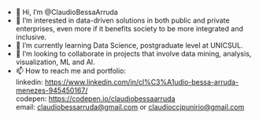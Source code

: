 - 👋 Hi, I’m @ClaudioBessaArruda
- 👀 I’m interested in data-driven solutions in both public and private enterprises, even more if it benefits society to be more integrated and inclusive. 
- 🌱 I’m currently learning Data Science, postgraduate level at UNICSUL.
- 💞️ I’m looking to collaborate in projects that involve data mining, analysis, visualization, ML and AI.
- 📫 How to reach me and portfolio:  
linkedin: https://www.linkedin.com/in/cl%C3%A1udio-bessa-arruda-menezes-945450167/  
codepen: https://codepen.io/claudiobessaarruda  
email: claudiobessarruda@gmail.com or
       claudioccjpunirio@gmail.com
